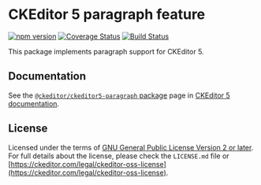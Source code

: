 CKEditor 5 paragraph feature
========================================

[![npm version](https://badge.fury.io/js/%40ckeditor%2Fckeditor5-paragraph.svg)](https://www.npmjs.com/package/@ckeditor/ckeditor5-paragraph)
[![Coverage Status](https://coveralls.io/repos/github/ckeditor/ckeditor5/badge.svg?branch=master)](https://coveralls.io/github/ckeditor/ckeditor5?branch=master)
[![Build Status](https://travis-ci.com/ckeditor/ckeditor5.svg?branch=master)](https://travis-ci.com/ckeditor/ckeditor5)

This package implements paragraph support for CKEditor 5.

## Documentation

See the [`@ckeditor/ckeditor5-paragraph` package](https://ckeditor.com/docs/ckeditor5/latest/api/paragraph.html) page in [CKEditor 5 documentation](https://ckeditor.com/docs/ckeditor5/latest/).

## License

Licensed under the terms of [GNU General Public License Version 2 or later](http://www.gnu.org/licenses/gpl.html). For full details about the license, please check the `LICENSE.md` file or [https://ckeditor.com/legal/ckeditor-oss-license](https://ckeditor.com/legal/ckeditor-oss-license).
